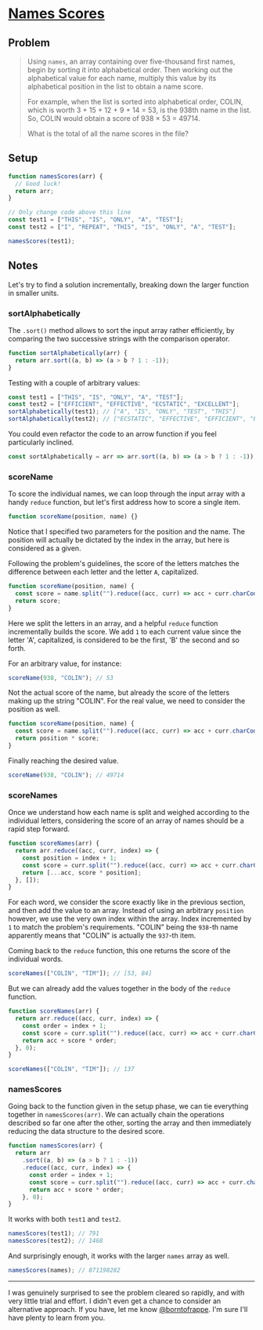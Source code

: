# [Names Scores](https://www.freecodecamp.org/learn/coding-interview-prep/project-euler/problem-22-names-scores)

## Problem

> Using `names`, an array containing over five-thousand first names, begin by sorting it into alphabetical order. Then working out the alphabetical value for each name, multiply this value by its alphabetical position in the list to obtain a name score.
>
> For example, when the list is sorted into alphabetical order, COLIN, which is worth 3 + 15 + 12 + 9 + 14 = 53, is the 938th name in the list. So, COLIN would obtain a score of 938 × 53 = 49714.
>
> What is the total of all the name scores in the file?

## Setup

```js
function namesScores(arr) {
  // Good luck!
  return arr;
}

// Only change code above this line
const test1 = ["THIS", "IS", "ONLY", "A", "TEST"];
const test2 = ["I", "REPEAT", "THIS", "IS", "ONLY", "A", "TEST"];

namesScores(test1);
```

## Notes

Let's try to find a solution incrementally, breaking down the larger function in smaller units.

### sortAlphabetically

The `.sort()` method allows to sort the input array rather efficiently, by comparing the two successive strings with the comparison operator.

```js
function sortAlphabetically(arr) {
  return arr.sort((a, b) => (a > b ? 1 : -1));
}
```

Testing with a couple of arbitrary values:

```js
const test1 = ["THIS", "IS", "ONLY", "A", "TEST"];
const test2 = ["EFFICIENT", "EFFECTIVE", "ECSTATIC", "EXCELLENT"];
sortAlphabetically(test1); // ["A", "IS", "ONLY", "TEST", "THIS"]
sortAlphabetically(test2); // ["ECSTATIC", "EFFECTIVE", "EFFICIENT", "EXCELLENT"]
```

You could even refactor the code to an arrow function if you feel particularly inclined.

```js
const sortAlphabetically = arr => arr.sort((a, b) => (a > b ? 1 : -1));
```

### scoreName

To score the individual names, we can loop through the input array with a handy `reduce` function, but let's first address how to score a single item.

```js
function scoreName(position, name) {}
```

Notice that I specified two parameters for the position and the name. The position will actually be dictated by the index in the array, but here is considered as a given.

Following the problem's guidelines, the score of the letters matches the difference between each letter and the letter `A`, capitalized.

```js
function scoreName(position, name) {
  const score = name.split("").reduce((acc, curr) => acc + curr.charCodeAt(0) - "A".charCodeAt(0) + 1, 0);
  return score;
}
```

Here we split the letters in an array, and a helpful `reduce` function incrementally builds the score. We add `1` to each current value since the letter 'A', capitalized, is considered to be the first, 'B' the second and so forth.

For an arbitrary value, for instance:

```js
scoreName(938, "COLIN"); // 53
```

Not the actual score of the name, but already the score of the letters making up the string "COLIN". For the real value, we need to consider the position as well.

```js
function scoreName(position, name) {
  const score = name.split("").reduce((acc, curr) => acc + curr.charCodeAt(0) - "A".charCodeAt(0) + 1, 0);
  return position * score;
}
```

Finally reaching the desired value.

```js
scoreName(938, "COLIN"); // 49714
```

### scoreNames

Once we understand how each name is split and weighed according to the individual letters, considering the score of an array of names should be a rapid step forward.

```js
function scoreNames(arr) {
  return arr.reduce((acc, curr, index) => {
    const position = index + 1;
    const score = curr.split("").reduce((acc, curr) => acc + curr.charCodeAt(0) - "A".charCodeAt(0) + 1, 0);
    return [...acc, score * position];
  }, []);
}
```

For each word, we consider the score exactly like in the previous section, and then add the value to an array. Instead of using an arbitrary `position` however, we use the very own index within the array. Index incremented by `1` to match the problem's requirements. "COLIN" being the `938`-th name apparently means that "COLIN" is actually the `937`-th item.

Coming back to the `reduce` function, this one returns the score of the individual words.

```js
scoreNames(["COLIN", "TIM"]); // [53, 84]
```

But we can already add the values together in the body of the `reduce` function.

```js
function scoreNames(arr) {
  return arr.reduce((acc, curr, index) => {
    const order = index + 1;
    const score = curr.split("").reduce((acc, curr) => acc + curr.charCodeAt(0) - "A".charCodeAt(0) + 1, 0);
    return acc + score * order;
  }, 0);
}

scoreNames(["COLIN", "TIM"]); // 137
```

### namesScores

Going back to the function given in the setup phase, we can tie everything together in `namesScores(arr)`. We can actually chain the operations described so far one after the other, sorting the array and then immediately reducing the data structure to the desired score.

```js
function namesScores(arr) {
  return arr
    .sort((a, b) => (a > b ? 1 : -1))
    .reduce((acc, curr, index) => {
      const order = index + 1;
      const score = curr.split("").reduce((acc, curr) => acc + curr.charCodeAt(0) - "A".charCodeAt(0) + 1, 0);
      return acc + score * order;
    }, 0);
}
```

It works with both `test1` and `test2`.

```js
namesScores(test1); // 791
namesScores(test2); // 1468
```

And surprisingly enough, it works with the larger `names` array as well.

```js
namesScores(names); // 871198282
```

---

I was genuinely surprised to see the problem cleared so rapidly, and with very little trial and effort. I didn't even get a chance to consider an alternative approach. If you have, let me know [@borntofrappe](https://twitter.com/borntofrappe). I'm sure I'll have plenty to learn from you.
